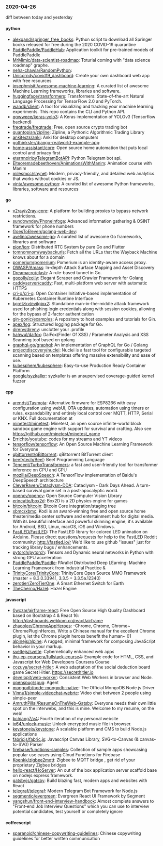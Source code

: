### 2020-04-26
diff between today and yesterday

#### python
* [alexgand/springer_free_books](https://github.com/alexgand/springer_free_books): Python script to download all Springer books released for free during the 2020 COVID-19 quarantine
* [PaddlePaddle/PaddleHub](https://github.com/PaddlePaddle/PaddleHub): Application toolkit for pre-trained models of PaddlePaddle 
* [MrMimic/data-scientist-roadmap](https://github.com/MrMimic/data-scientist-roadmap): Toturial coming with "data science roadmap" graphe.
* [neha-chawla/RandomPython](https://github.com/neha-chawla/RandomPython): 
* [Unicorndy/covid19_dashboard](https://github.com/Unicorndy/covid19_dashboard): Create your own dashboard web app with free resources
* [josephmisiti/awesome-machine-learning](https://github.com/josephmisiti/awesome-machine-learning): A curated list of awesome Machine Learning frameworks, libraries and software.
* [huggingface/transformers](https://github.com/huggingface/transformers):  Transformers: State-of-the-art Natural Language Processing for TensorFlow 2.0 and PyTorch.
* [wandb/client](https://github.com/wandb/client):  A tool for visualizing and tracking your machine learning experiments. This repo contains the CLI and Python API.
* [qqwweee/keras-yolo3](https://github.com/qqwweee/keras-yolo3): A Keras implementation of YOLOv3 (Tensorflow backend)
* [freqtrade/freqtrade](https://github.com/freqtrade/freqtrade): Free, open source crypto trading bot
* [quantopian/zipline](https://github.com/quantopian/zipline): Zipline, a Pythonic Algorithmic Trading Library
* [ankitects/anki](https://github.com/ankitects/anki): Anki for desktop computers
* [gothinkster/django-realworld-example-app](https://github.com/gothinkster/django-realworld-example-app): 
* [home-assistant/core](https://github.com/home-assistant/core):  Open source home automation that puts local control and privacy first
* [eternnoir/pyTelegramBotAPI](https://github.com/eternnoir/pyTelegramBotAPI): Python Telegram bot api.
* [Elteoremadebeethoven/AnimationsWithManim](https://github.com/Elteoremadebeethoven/AnimationsWithManim): Animation course with Manim
* [milesmcc/shynet](https://github.com/milesmcc/shynet): Modern, privacy-friendly, and detailed web analytics that works without cookies or JS.
* [vinta/awesome-python](https://github.com/vinta/awesome-python): A curated list of awesome Python frameworks, libraries, software and resources

#### go
* [v2ray/v2ray-core](https://github.com/v2ray/v2ray-core): A platform for building proxies to bypass network restrictions.
* [sundowndev/PhoneInfoga](https://github.com/sundowndev/PhoneInfoga): Advanced information gathering & OSINT framework for phone numbers
* [GoesToEleven/golang-web-dev](https://github.com/GoesToEleven/golang-web-dev): 
* [avelino/awesome-go](https://github.com/avelino/awesome-go): A curated list of awesome Go frameworks, libraries and software
* [pion/ion](https://github.com/pion/ion): Distributed RTC System by pure Go and Flutter
* [tomnomnom/waybackurls](https://github.com/tomnomnom/waybackurls): Fetch all the URLs that the Wayback Machine knows about for a domain
* [pomerium/pomerium](https://github.com/pomerium/pomerium): Pomerium is an identity-aware access proxy.
* [OWASP/Amass](https://github.com/OWASP/Amass): In-depth Attack Surface Mapping and Asset Discovery
* [Dreamacro/clash](https://github.com/Dreamacro/clash): A rule-based tunnel in Go.
* [gocolly/colly](https://github.com/gocolly/colly): Elegant Scraper and Crawler Framework for Golang
* [caddyserver/caddy](https://github.com/caddyserver/caddy): Fast, multi-platform web server with automatic HTTPS
* [cri-o/cri-o](https://github.com/cri-o/cri-o): Open Container Initiative-based implementation of Kubernetes Container Runtime Interface
* [kgretzky/evilginx2](https://github.com/kgretzky/evilginx2): Standalone man-in-the-middle attack framework used for phishing login credentials along with session cookies, allowing for the bypass of 2-factor authentication
* [gin-gonic/examples](https://github.com/gin-gonic/examples): A repository to host examples and tutorials for Gin.
* [apex/log](https://github.com/apex/log): Structured logging package for Go.
* [direnv/direnv](https://github.com/direnv/direnv): unclutter your .profile
* [hahwul/dalfox](https://github.com/hahwul/dalfox): DalFox(Finder Of XSS) / Parameter Analysis and XSS Scanning tool based on golang
* [graphql-go/graphql](https://github.com/graphql-go/graphql): An implementation of GraphQL for Go / Golang
* [projectdiscovery/nuclei](https://github.com/projectdiscovery/nuclei): Nuclei is a fast tool for configurable targeted scanning based on templates offering massive extensibility and ease of use.
* [kubesphere/kubesphere](https://github.com/kubesphere/kubesphere): Easy-to-use Production Ready Container Platform
* [google/syzkaller](https://github.com/google/syzkaller): syzkaller is an unsupervised coverage-guided kernel fuzzer

#### cpp
* [arendst/Tasmota](https://github.com/arendst/Tasmota): Alternative firmware for ESP8266 with easy configuration using webUI, OTA updates, automation using timers or rules, expandability and entirely local control over MQTT, HTTP, Serial or KNX. Full documentation at
* [minetest/minetest](https://github.com/minetest/minetest): Minetest, an open source infinite-world block sandbox game engine with support for survival and crafting. Also see https://github.com/minetest/minetest_game
* [Errichto/youtube](https://github.com/Errichto/youtube): codes for my streams and YT videos
* [tensorflow/tensorflow](https://github.com/tensorflow/tensorflow): An Open Source Machine Learning Framework for Everyone
* [qbittorrent/qBittorrent](https://github.com/qbittorrent/qBittorrent): qBittorrent BitTorrent client
* [beefytech/Beef](https://github.com/beefytech/Beef): Beef Programming Language
* [Tencent/TurboTransformers](https://github.com/Tencent/TurboTransformers): a fast and user-friendly tool for transformer inference on CPU and GPU
* [mozilla/DeepSpeech](https://github.com/mozilla/DeepSpeech): A TensorFlow implementation of Baidu's DeepSpeech architecture
* [CleverRaven/Cataclysm-DDA](https://github.com/CleverRaven/Cataclysm-DDA): Cataclysm - Dark Days Ahead. A turn-based survival game set in a post-apocalyptic world.
* [opencv/opencv](https://github.com/opencv/opencv): Open Source Computer Vision Library
* [erincatto/box2d](https://github.com/erincatto/box2d): Box2D is a 2D physics engine for games
* [bitcoin/bitcoin](https://github.com/bitcoin/bitcoin): Bitcoin Core integration/staging tree
* [xbmc/xbmc](https://github.com/xbmc/xbmc): Kodi is an award-winning free and open source home theater/media center software and entertainment hub for digital media. With its beautiful interface and powerful skinning engine, it's available for Android, BSD, Linux, macOS, iOS and Windows.
* [FastLED/FastLED](https://github.com/FastLED/FastLED): The FastLED library for colored LED animation on Arduino. Please direct questions/requests for help to the FastLED Reddit community: http://fastled.io/r We'd like to use github "issues" just for tracking library bugs / enhancements.
* [pytorch/pytorch](https://github.com/pytorch/pytorch): Tensors and Dynamic neural networks in Python with strong GPU acceleration
* [PaddlePaddle/Paddle](https://github.com/PaddlePaddle/Paddle): PArallel Distributed Deep LEarning: Machine Learning Framework from Industrial Practice &
* [TrinityCore/TrinityCore](https://github.com/TrinityCore/TrinityCore): TrinityCore Open Source MMO Framework (master = 8.3.0.33941, 3.3.5 = 3.3.5a.12340)
* [zerotier/ZeroTierOne](https://github.com/zerotier/ZeroTierOne): A Smart Ethernet Switch for Earth
* [TheCherno/Hazel](https://github.com/TheCherno/Hazel): Hazel Engine

#### javascript
* [0wczar/airframe-react](https://github.com/0wczar/airframe-react): Free Open Source High Quality Dashboard based on Bootstrap 4 & React 16: http://dashboards.webkom.co/react/airframe
* [zhaoolee/ChromeAppHeroes](https://github.com/zhaoolee/ChromeAppHeroes): -Chrome, Chrome, Chrome~ ChromePluginHeroes, Write a Chinese manual for the excellent Chrome plugin, let the Chrome plugin heroes benefit the human~ 01
* [alpinejs/alpine](https://github.com/alpinejs/alpine): A rugged, minimal framework for composing JavaScript behavior in your markup.
* [sveltejs/svelte](https://github.com/sveltejs/svelte): Cybernetically enhanced web apps
* [jhu-ep-coursera/fullstack-course4](https://github.com/jhu-ep-coursera/fullstack-course4): Example code for HTML, CSS, and Javascript for Web Developers Coursera Course
* [cozuya/secret-hitler](https://github.com/cozuya/secret-hitler): A web adaptation of the social deduction board game Secret Hitler. https://secrethitler.io
* [developit/web-worker](https://github.com/developit/web-worker): Consistent Web Workers in browser and Node.
* [openspug/spug](https://github.com/openspug/spug):  Agent
* [mongodb/node-mongodb-native](https://github.com/mongodb/node-mongodb-native): The Official MongoDB Node.js Driver
* [Vinnu1/simple-videochat-webrtc](https://github.com/Vinnu1/simple-videochat-webrtc): Video chat between 2 people using simple-peer
* [AmruthPillai/ResumeOnTheWeb-Gatsby](https://github.com/AmruthPillai/ResumeOnTheWeb-Gatsby): Everyone needs their own little spot on the interwebs, and this is mine. Welcome to my resume, on the web!
* [bchiang7/v4](https://github.com/bchiang7/v4): Fourth iteration of my personal website
* [ix64/unlock-music](https://github.com/ix64/unlock-music): Unlock encrypted music file in browser. 
* [keystonejs/keystone](https://github.com/keystonejs/keystone): A scalable platform and CMS to build Node.js applications
* [fabricjs/fabric.js](https://github.com/fabricjs/fabric.js): Javascript Canvas Library, SVG-to-Canvas (& canvas-to-SVG) Parser
* [firebase/functions-samples](https://github.com/firebase/functions-samples): Collection of sample apps showcasing popular use cases using Cloud Functions for Firebase
* [Koenkk/zigbee2mqtt](https://github.com/Koenkk/zigbee2mqtt): Zigbee  to MQTT bridge , get rid of your proprietary Zigbee bridges 
* [hello-react/HoServer](https://github.com/hello-react/HoServer): An out of the box application server scaffold base on nodejs express framework.
* [gatsbyjs/gatsby](https://github.com/gatsbyjs/gatsby): Build blazing fast, modern apps and websites with React
* [telegraf/telegraf](https://github.com/telegraf/telegraf): Modern Telegram Bot Framework for Node.js
* [segmentio/evergreen](https://github.com/segmentio/evergreen):  Evergreen React UI Framework by Segment
* [yangshun/front-end-interview-handbook](https://github.com/yangshun/front-end-interview-handbook):  Almost complete answers to "Front-end Job Interview Questions" which you can use to interview potential candidates, test yourself or completely ignore

#### coffeescript
* [sparanoid/chinese-copywriting-guidelines](https://github.com/sparanoid/chinese-copywriting-guidelines): Chinese copywriting guidelines for better written communication
